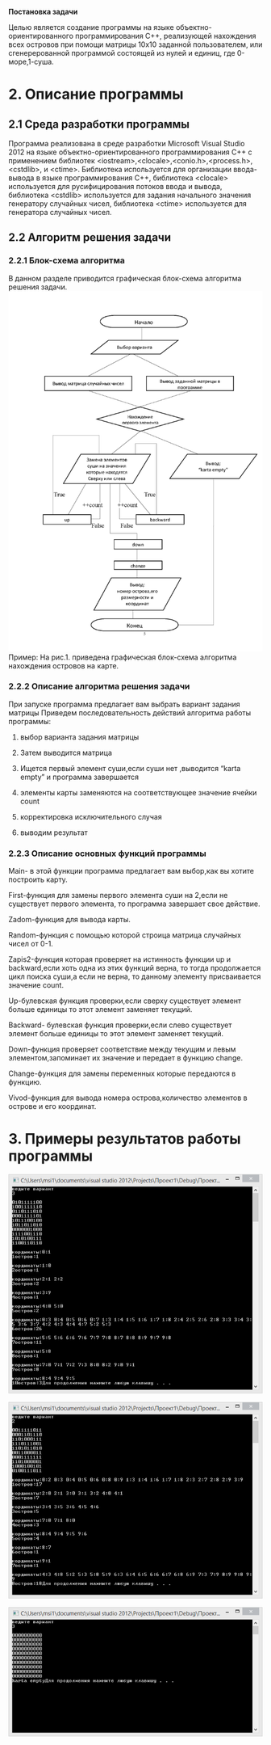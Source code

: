 <b>Постановка задачи</b>

Целью является создание программы на языке 
объектно-ориентированного программирования С++, реализующей нахождения 
всех островов при помощи матрицы 10x10 заданной пользователем, или сгенерерованной программой 
состоящей из нулей и единиц, где 0-море,1-суша.

<h1>2. Описание программы</h1>

<h2>2.1 Среда разработки программы</h2>

 Программа реализована в среде разработки Microsoft Visual Studio 2012 
на языке объектно-ориентированного программирования С++ с применением библиотек
 \<iostream>,\<clocale>,<conio.h>,<process.h>,\<cstdlib>, и \<ctime>. 
 Библиотека <iostream> используется для  организации ввода-вывода 
 в языке программирования С++, библиотека \<clocale> используется 
 для русифицирования потоков ввода и вывода, библиотека \<cstdlib> 
 используется для задания начального значения генератору случайных чисел, 
 библиотека \<ctime> используется для генератора случайных чисел. 

<h2>2.2 Алгоритм решения задачи</h2>

<h3>2.2.1 Блок-схема алгоритма</h3>

В данном разделе приводится графическая блок-схема алгоритма решения задачи.
![image](https://github.com/Mark65537/IslandProblem/blob/main/images/blok.png)
Пример:
На рис.1. приведена графическая блок-схема алгоритма нахождения островов на карте.
 
<h3>2.2.2 Описание алгоритма решения задачи</h3>

При запуске программа предлагает вам выбрать вариант задания матрицы 
Приведем последовательность действий алгоритма работы программы:<br>
1. выбор варианта задания матрицы<p>
2. Затем выводится матрица<p>
3. Ищется первый элемент суши,если суши нет ,выводится “karta empty” и программа завершается<p>
 4. элементы карты заменяются на соответствующее значение ячейки count <p>
5. корректировка исключительного случая<p>
6. выводим результат

<h3>2.2.3 Описание основных функций программы</h3>

Main- в этой функции программа предлагает вам выбор,как вы хотите построить карту.<p>
First-функция для замены первого элемента суши на 2,если не существует первого элемента, то программа завершает свое действие.<p>
Zadom-функция для вывода карты.<p>
Random-функция с помощью которой строица матрица случайных чисел от 0-1.<p>
 Zapis2-функция которая проверяет на истинность функции up и backward,если хоть одна из этих функций верна, то тогда продолжается цикл поиска суши,а если не верна, то данному элементу присваивается значение count.<p>
Up-булевская функция проверки,если сверху существует элемент больше единицы то этот элемент заменяет текущий.<p>
Backward- булевская функция проверки,если слево существует элемент больше единицы то этот элемент заменяет текущий.<p>
Down-функция проверяет соответствие между текущим и левым элементом,запоминает их значение и передает в функцию change.<p>
Change-функция для замены переменных которые передаются в функцию.<p>
Vivod-функция для вывода номера острова,количество элементов в острове и его координат.

<h1>3. Примеры результатов работы программы</h1>
 
![image](https://github.com/Mark65537/IslandProblem/blob/main/images/example1.png)
 
 ![image](https://github.com/Mark65537/IslandProblem/blob/main/images/example2.png)
 
 ![image](https://github.com/Mark65537/IslandProblem/blob/main/images/example3.png)
